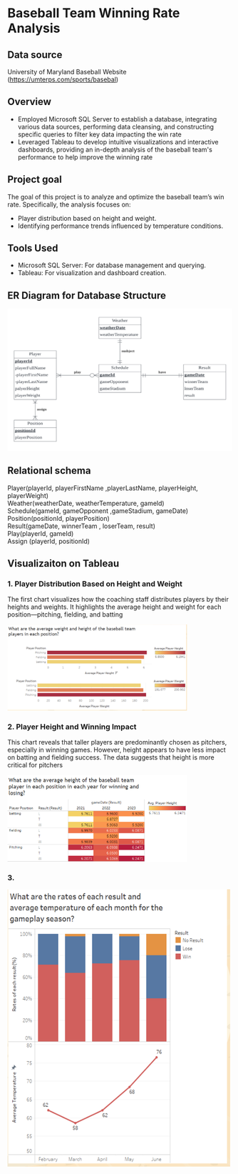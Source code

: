 # Baseball Team Winning Rate Analysis

## Data source
University of Maryland Baseball Website (https://umterps.com/sports/basebal)

## Overview
* Employed Microsoft SQL Server to establish a database, integrating various data sources, performing data cleansing, and constructing specific queries to filter key data impacting the win rate
* Leveraged Tableau to develop intuitive visualizations and interactive dashboards, providing an in-depth analysis of the baseball team's performance to help improve the winning rate

## Project goal
The goal of this project is to analyze and optimize the baseball team’s win rate. Specifically, the analysis focuses on:
* Player distribution based on height and weight.
* Identifying performance trends influenced by temperature conditions.

## Tools Used
* Microsoft SQL Server: For database management and querying.
* Tableau: For visualization and dashboard creation.

## ER Diagram for Database Structure
![image/ER model.jpg](https://github.com/xhartonx/Baseball-team-analytics/blob/main/image/ER%20model.jpg)

## Relational schema
Player(playerId, playerFirstName ,playerLastName, playerHeight, playerWeight)<br/>
Weather(weatherDate, weatherTemperature, gameld)<br/>
Schedule(gameId, gameOpponent ,gameStadium, gameDate)<br/>
Position(positionId, playerPosition)<br/>
Result(gameDate, winnerTeam , loserTeam, result)<br/>
Play(playerId, gameId)<br/>
Assign (playerId, positionId)

## Visualizaiton on Tableau

### 1. Player Distribution Based on Height and Weight

The first chart visualizes how the coaching staff distributes players by their heights and weights. It highlights the average height and weight for each position—pitching, fielding, and batting

<img width="80%" alt="image" src="https://github.com/xhartonx/Baseball-team-analytics/blob/main/image/db%20Q1.jpg">


### 2. Player Height and Winning Impact
   
This chart reveals that taller players are predominantly chosen as pitchers, especially in winning games. However, height appears to have less impact on batting and fielding success. The data suggests that height is more critical for pitchers

<img width="80%" alt="image" src="https://github.com/xhartonx/Baseball-team-analytics/blob/main/image/Q5.png">


### 3.

<img height="50%" alt="image" src="https://github.com/xhartonx/Baseball-team-analytics/blob/main/image/db03.jpg">
